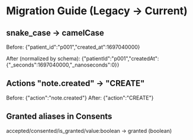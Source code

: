 # Migration Guide (Legacy → Current)

## snake_case → camelCase
Before:
{"patient_id":"p001","created_at":1697040000}

After (normalized by schema):
{"patientId":"p001","createdAt":{"_seconds":1697040000,"_nanoseconds":0}}

## Actions "note.created" → "CREATE"
Before: {"action":"note.created"}
After:  {"action":"CREATE"}

## Granted aliases in Consents
accepted/consented/is_granted/value:boolean → granted (boolean)
